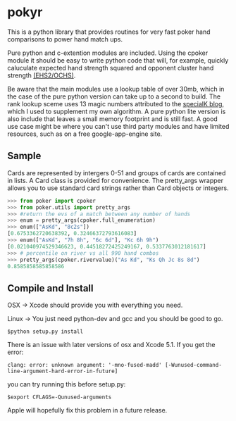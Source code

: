 pokyr
=============

This is a python library that provides routines for very fast poker hand
comparisons to power hand match ups.

Pure python and c-extention modules are included.  Using the cpoker
module it should be easy to write python code that will, for example,
quickly caluculate expected hand strength squared and opponent cluster 
hand strength [(EHS2/OCHS)](http://poker.cs.ualberta.ca/publications/AAMAS13-abstraction.pdf).

Be aware that the main modules use a lookup table of over 30mb, which in
the case of the pure python version can take up to a second to build. The
rank lookup sceme uses 13 magic numbers attributed to the [specialK blog](http://specialk-coding.blogspot.com/2010/04/texas-holdem-7-card-evaluator_23.html),
which I used to supplement my own algorithm.  A pure python lite version is
also include that leaves a small memory footprint and is still fast.  A good
use case might be where you can't use third party modules and have
limited resources, such as on a free google-app-engine site.


Sample
------
Cards are represented by intergers 0-51 and groups of cards are contained
in lists.  A Card class is provided for convenience.  The pretty_args
wrapper allows you to use standard card strings rather than Card objects
or integers.

```python
>>> from poker import cpoker
>>> from poker.utils import pretty_args
>>> #return the evs of a match between any number of hands
>>> enum = pretty_args(cpoker.full_enumeration)
>>> enum(["AsKd", "8c2s"])
[0.6753362720638392, 0.32466372793616083]
>>> enum(["AsKd", "7h 8h", "6c 6d"], "Kc 6h 9h")
[0.021040974529346623, 0.44518272425249167, 0.5337763012181617]
>>> # percentile on river vs all 990 hand combos
>>> pretty_args(cpoker.rivervalue)("As Kd", "Ks Qh Jc 8s 8d")
0.8585858585858586
```

Compile and Install
-------
OSX -> Xcode should provide you with everything you need.

Linux -> You just need python-dev and gcc and you should be good to go.
```
$python setup.py install
```
There is an issue with later versions of osx and Xcode 5.1.
If you get the error:
```
clang: error: unknown argument: '-mno-fused-madd' [-Wunused-command-line-argument-hard-error-in-future]
```
you can try running this before setup.py:
```
$export CFLAGS=-Qunused-arguments
```

Apple will hopefully fix this problem in a future release.
